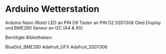 # Arduino Wetterstation

Arduino Nano
(Rote) LED an PIN D9
Taster an PIN D2
SSD1306 Oled Display und BME280 Sensor an I2C (A4 & A5)

Benötigte Bibliotheken:

BlueDot_BME280
Adafruit_GFX
Adafruit_SSD1306
